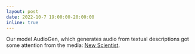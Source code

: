 ```yaml
---
layout: post
date: 2022-10-7 19:00:00-20:00:00
inline: true
---
```


Our model AudioGen, which generates audio from textual descriptions got some attention from the media: [New Scientist](https://www.newscientist.com/article/2341416-metas-text-to-audio-ai-can-create-common-sounds-and-generate-music/).